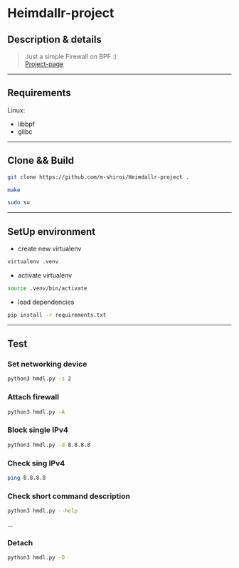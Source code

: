 # Heimdallr-project
## Description & details
> Just a simple Firewall on BPF :) <br>
[Project-page](https://www.notion.so/Heimdallr-project-7307e47c13cd47a785983d0ca4843f4a)
---
## Requirements
Linux:
* libbpf
* glibc
---
## Clone && Build
```bash
git clone https://github.com/m-shiroi/Heimdallr-project .
```
```bash
make
```
```bash
sudo su
```
---
## SetUp environment
* create new virtualenv
```bash
virtualenv .venv
```

* activate virtualenv
```bash
source .venv/bin/activate
```

* load dependencies
```bash
pip install -r requirements.txt
```
---
## Test

### Set networking device
```bash
python3 hmdl.py -s 2
```

### Attach firewall
```bash
python3 hmdl.py -A
```

### Block single IPv4
```bash
python3 hmdl.py -d 8.8.8.8
```
### Check sing IPv4
```bash
ping 8.8.8.8
```
### Check short command description
```bash
python3 hmdl.py --help
```
...
### Detach
```bash
python3 hmdl.py -D
```



